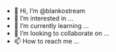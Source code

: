 - 👋 Hi, I’m @blankostream
- 👀 I’m interested in ...
- 🌱 I’m currently learning ...
- 💞️ I’m looking to collaborate on ...
- 📫 How to reach me ...

<!---
blankostream/blankostream is a ✨ special ✨ repository because its `README.md` (this file) appears on your GitHub profile.
You can click the Preview link to take a look at your changes.
--->
